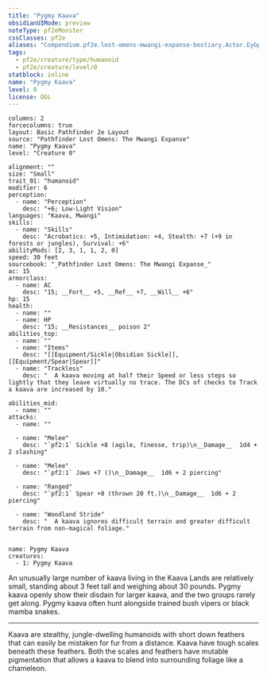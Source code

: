 ```yaml
---
title: "Pygmy Kaava"
obsidianUIMode: preview
noteType: pf2eMonster
cssClasses: pf2e
aliases: "Compendium.pf2e.lost-omens-mwangi-expanse-bestiary.Actor.EyGpKm5MkHepWuNM" 
tags:
  - pf2e/creature/type/humanoid
  - pf2e/creature/level/0
statblock: inline
name: "Pygmy Kaava"
level: 0
license: OGL
---
```


```statblock
columns: 2
forcecolumns: true
layout: Basic Pathfinder 2e Layout
source: "Pathfinder Lost Omens: The Mwangi Expanse"
name: "Pygmy Kaava"
level: "Creature 0"

alignment: ""
size: "Small"
trait_01: "humanoid"
modifier: 6
perception:
  - name: "Perception"
    desc: "+6; Low-Light Vision"
languages: "Kaava, Mwangi"
skills:
  - name: "Skills"
    desc: "Acrobatics: +5, Intimidation: +4, Stealth: +7 (+9 in forests or jungles), Survival: +6"
abilityMods: [2, 3, 1, 1, 2, 0]
speed: 30 feet
sourcebook: "_Pathfinder Lost Omens: The Mwangi Expanse_"
ac: 15
armorclass:
  - name: AC
    desc: "15; __Fort__ +5, __Ref__ +7, __Will__ +6"
hp: 15
health:
  - name: ""
  - name: HP
    desc: "15; __Resistances__ poison 2"
abilities_top:
  - name: ""
  - name: "Items"
    desc: "[[Equipment/Sickle|Obsidian Sickle]], [[Equipment/Spear|Spear]]"
  - name: "Trackless"
    desc: "  A kaava moving at half their Speed or less steps so lightly that they leave virtually no trace. The DCs of checks to Track a kaava are increased by 10."

abilities_mid:
  - name: ""
attacks:
  - name: ""

  - name: "Melee"
    desc: "`pf2:1` Sickle +8 (agile, finesse, trip)\n__Damage__  1d4 + 2 slashing"

  - name: "Melee"
    desc: "`pf2:1` Jaws +7 ()\n__Damage__  1d6 + 2 piercing"

  - name: "Ranged"
    desc: "`pf2:1` Spear +8 (thrown 20 ft.)\n__Damage__  1d6 + 2 piercing"

  - name: "Woodland Stride"
    desc: "  A kaava ignores difficult terrain and greater difficult terrain from non-magical foliage."
 
```

```encounter-table
name: Pygmy Kaava
creatures:
  - 1: Pygmy Kaava
```



An unusually large number of kaava living in the Kaava Lands are relatively small, standing about 3 feet tall and weighing about 30 pounds. Pygmy kaava openly show their disdain for larger kaava, and the two groups rarely get along. Pygmy kaava often hunt alongside trained bush vipers or black mamba snakes.

* * *

Kaava are stealthy, jungle-dwelling humanoids with short down feathers that can easily be mistaken for fur from a distance. Kaava have tough scales beneath these feathers. Both the scales and feathers have mutable pigmentation that allows a kaava to blend into surrounding foliage like a chameleon.
